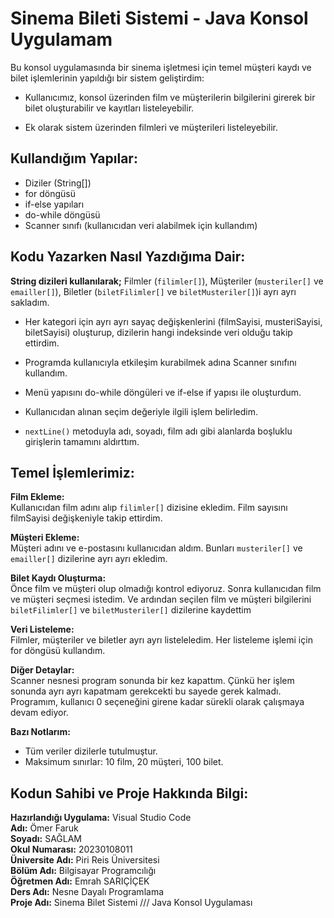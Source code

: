 # Sinema Bileti Sistemi - Java Konsol Uygulamam

Bu konsol uygulamasında bir sinema işletmesi için temel müşteri kaydı ve bilet işlemlerinin yapıldığı bir sistem geliştirdim:<p/>
- Kullanıcımız, konsol üzerinden film ve müşterilerin bilgilerini girerek bir bilet oluşturabilir ve kayıtları listeleyebilir.<p/>
- Ek olarak sistem üzerinden filmleri ve müşterileri listeleyebilir.<br/>

## Kullandığım Yapılar:
* Diziler (String[])
* for döngüsü
* if-else yapıları
* do-while döngüsü
* Scanner sınıfı (kullanıcıdan veri alabilmek için kullandım)

## Kodu Yazarken Nasıl Yazdığıma Dair:

**String dizileri kullanılarak;**
Filmler (`filimler[]`),
Müşteriler (`musteriler[]` ve `emailler[]`),
Biletler (`biletFilimler[]` ve `biletMusteriler[]`)i ayrı ayrı sakladım.

- Her kategori için ayrı ayrı sayaç değişkenlerini (filmSayisi, musteriSayisi, biletSayisi) oluşturup, dizilerin hangi indeksinde veri olduğu takip ettirdim.

- Programda kullanıcıyla etkileşim kurabilmek adına Scanner sınıfını kullandım.

- Menü yapısını do-while döngüleri ve if-else if yapısı ile oluşturdum.

- Kullanıcıdan alınan seçim değeriyle ilgili işlem belirledim.

- `nextLine()` metoduyla adı, soyadı, film adı gibi alanlarda boşluklu girişlerin tamamını aldırttım.

## Temel İşlemlerimiz:<br/>
**Film Ekleme:**<br/>
Kullanıcıdan film adını alıp `filimler[]` dizisine ekledim.
Film sayısını filmSayisi değişkeniyle takip ettirdim.

**Müşteri Ekleme:**<br/>
Müşteri adını ve e-postasını kullanıcıdan aldım.
Bunları `musteriler[]` ve `emailler[]` dizilerine ayrı ayrı ekledim.

**Bilet Kaydı Oluşturma:**<br/>
Önce film ve müşteri olup olmadığı kontrol ediyoruz.
Sonra kullanıcıdan film ve müşteri seçmesi istedim.
Ve ardından seçilen film ve müşteri bilgilerini `biletFilimler[]` ve `biletMusteriler[]` dizilerine kaydettim

**Veri Listeleme:**<br/>
Filmler, müşteriler ve biletler ayrı ayrı listeleledim.
Her listeleme işlemi için for döngüsü kullandım.

**Diğer Detaylar:**<br/>
Scanner nesnesi program sonunda bir kez kapattım. Çünkü her işlem sonunda ayrı ayrı kapatmam gerekcekti bu sayede gerek kalmadı.
Programım, kullanıcı 0 seçeneğini girene kadar sürekli olarak çalışmaya devam ediyor.

**Bazı Notlarım:**<br/>
- Tüm veriler dizilerle tutulmuştur.
- Maksimum sınırlar: 10 film, 20 müşteri, 100 bilet.


## **Kodun Sahibi ve Proje Hakkında Bilgi:**<br/>

**Hazırlandığı Uygulama:** Visual Studio Code<br/>
**Adı:** Ömer Faruk<br/>
**Soyadı:** SAĞLAM<br/>
**Okul Numarası:** 20230108011<br/>
**Üniversite Adı:** Piri Reis Üniversitesi<br/>
**Bölüm Adı:** Bilgisayar Programcılığı<br/>
**Öğretmen Adı:** Emrah SARIÇİÇEK<br/>
**Ders Adı:** Nesne Dayalı Programlama<br/>
**Proje Adı:** Sinema Bilet Sistemi /// Java Konsol Uygulaması<br/>
